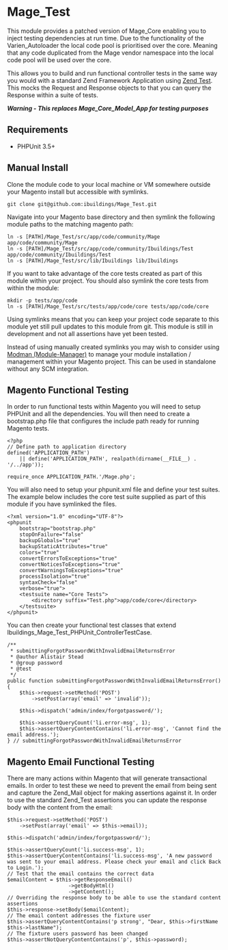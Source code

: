 # Mage_Test #

This module provides a patched version of Mage_Core enabling you to inject testing dependencies at run time. Due to the functionality of the Varien_Autoloader the local code pool is prioritised over the core. Meaning that any code duplicated from the Mage vendor namespace into the local code pool will be used over the core.

This allows you to build and run functional controller tests in the same way you would with a standard Zend Framework Application using [Zend Test](http://framework.zend.com/manual/en/zend.test.phpunit.html). This mocks the Request and Response objects to that you can query the Response within a suite of tests.

***Warning - This replaces Mage_Core_Model_App for testing purposes***

## Requirements ##

* PHPUnit 3.5+

## Manual Install ##

Clone the module code to your local machine or VM somewhere outside your Magento install but accessible with symlinks.

    git clone git@github.com:ibuildings/Mage_Test.git

Navigate into your Magento base directory and then symlink the following module paths to the matching magento path:
    
    ln -s [PATH]/Mage_Test/src/app/code/community/Mage app/code/community/Mage
    ln -s [PATH]/Mage_Test/src/app/code/community/Ibuildings/Test app/code/community/Ibuildings/Test
    ln -s [PATH]/Mage_Test/src/lib/Ibuildings lib/Ibuildings
    
    
If you want to take advantage of the core tests created as part of this module within your project. You should also symlink the core tests from within the module:

    mkdir -p tests/app/code
    ln -s [PATH]/Mage_Test/src/tests/app/code/core tests/app/code/core
    
Using symlinks means that you can keep your project code separate to this module yet still pull updates to this module from git. This module is still in development and not all assertions have yet been tested.

Instead of using manually created symlinks you may wish to consider using [Modman (Module-Manager)](http://code.google.com/p/module-manager/) to manage your module installation / management within your Magento project. This can be used in standalone without any SCM integration.

## Magento Functional Testing ##

In order to run functional tests within Magento you will need to setup PHPUnit and all the dependencies. You will then need to create a bootstrap.php file that configures the include path ready for running Magento tests.

    <?php
    // Define path to application directory
    defined('APPLICATION_PATH')
        || define('APPLICATION_PATH', realpath(dirname(__FILE__) . '/../app'));

    require_once APPLICATION_PATH.'/Mage.php';
    
You will also need to setup your phpunit.xml file and define your test suites. The example below includes the core test suite supplied as part of this module if you have symlinked the files.

    <?xml version="1.0" encoding="UTF-8"?>
    <phpunit
        bootstrap="bootstrap.php"
        stopOnFailure="false"
        backupGlobals="true"
        backupStaticAttributes="true"
        colors="true"
        convertErrorsToExceptions="true"
        convertNoticesToExceptions="true"
        convertWarningsToExceptions="true"
        processIsolation="true"
        syntaxCheck="false"
        verbose="true">
        <testsuite name="Core Tests">
            <directory suffix="Test.php">app/code/core</directory>
        </testsuite>
    </phpunit>
    
You can then create your functional test classes that extend Ibuildings_Mage_Test_PHPUnit_ControllerTestCase.

    /**
     * submittingForgotPasswordWithInvalidEmailReturnsError
     * @author Alistair Stead
     * @group password
     * @test
     */
    public function submittingForgotPasswordWithInvalidEmailReturnsError()
    {
        $this->request->setMethod('POST')
            ->setPost(array('email' => 'invalid'));
            
        $this->dispatch('admin/index/forgotpassword/');
        
        $this->assertQueryCount('li.error-msg', 1);
        $this->assertQueryContentContains('li.error-msg', 'Cannot find the email address.');
    } // submittingForgotPasswordWithInvalidEmailReturnsError
    
## Magento Email Functional Testing ##

There are many actions within Magento that will generate transactional emails. In order to test these we need to prevent the email from being sent and capture the Zend_Mail object for making assertions against it. In order to use the standard Zend_Test assertions you can update the response body with the content from the email:

    $this->request->setMethod('POST')
        ->setPost(array('email' => $this->email));
        
    $this->dispatch('admin/index/forgotpassword/');
    
    $this->assertQueryCount('li.success-msg', 1);
    $this->assertQueryContentContains('li.success-msg', 'A new password was sent to your email address. Please check your email and click Back to Login.');
    // Test that the email contains the correct data
    $emailContent = $this->getResponseEmail()
                        ->getBodyHtml()
                        ->getContent();
    // Overriding the response body to be able to use the standard content assertions
    $this->response->setBody($emailContent);
    // The email content addresses the fixture user
    $this->assertQueryContentContains('p strong', "Dear, $this->firstName $this->lastName");
    // The fixture users password has been changed
    $this->assertNotQueryContentContains('p', $this->password);


